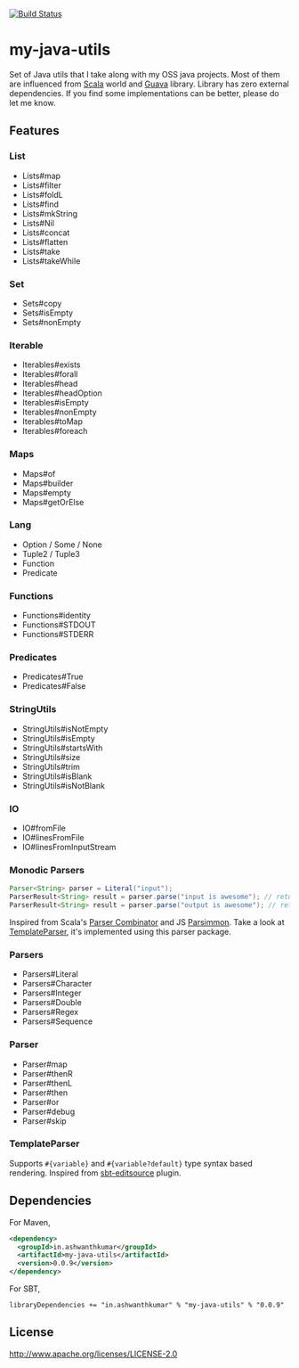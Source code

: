 [![Build Status](https://snap-ci.com/ashwanthkumar/my-java-utils/branch/master/build_image)](https://snap-ci.com/ashwanthkumar/my-java-utils/branch/master)

# my-java-utils
Set of Java utils that I take along with my OSS java projects. Most of them are influenced from [Scala](http://scala-lang.org/) world and [Guava](https://github.com/google/guava) library. Library has zero external dependencies. If you find some implementations can be better, please do let me know.

## Features
### List
- Lists#map
- Lists#filter
- Lists#foldL
- Lists#find
- Lists#mkString
- Lists#Nil
- Lists#concat
- Lists#flatten
- Lists#take
- Lists#takeWhile

### Set
- Sets#copy
- Sets#isEmpty
- Sets#nonEmpty

### Iterable
- Iterables#exists
- Iterables#forall
- Iterables#head
- Iterables#headOption
- Iterables#isEmpty
- Iterables#nonEmpty
- Iterables#toMap
- Iterables#foreach

### Maps
- Maps#of
- Maps#builder
- Maps#empty
- Maps#getOrElse

### Lang
- Option / Some / None
- Tuple2 / Tuple3
- Function
- Predicate

### Functions
- Functions#identity
- Functions#STDOUT
- Functions#STDERR

### Predicates
- Predicates#True
- Predicates#False

### StringUtils
- StringUtils#isNotEmpty
- StringUtils#isEmpty
- StringUtils#startsWith
- StringUtils#size
- StringUtils#trim
- StringUtils#isBlank
- StringUtils#isNotBlank

### IO
- IO#fromFile
- IO#linesFromFile
- IO#linesFromInputStream

### Monodic Parsers
```java
Parser<String> parser = Literal("input");
ParserResult<String> result = parser.parse("input is awesome"); // returns Success<String>
ParserResult<String> result = parser.parse("output is awesome"); // returns Failure<String>
```

Inspired from Scala's [Parser Combinator](https://github.com/scala/scala-parser-combinators) and JS [Parsimmon](https://github.com/jneen/parsimmon).
Take a look at [TemplateParser](https://github.com/ashwanthkumar/my-java-utils/blob/master/src/main/java/in/ashwanthkumar/utils/template/TemplateParser.java), it's implemented using this parser package.

### Parsers
- Parsers#Literal
- Parsers#Character
- Parsers#Integer
- Parsers#Double
- Parsers#Regex
- Parsers#Sequence

### Parser
- Parser#map
- Parser#thenR
- Parser#thenL
- Parser#then
- Parser#or
- Parser#debug
- Parser#skip

### TemplateParser
Supports `#{variable}` and `#{variable?default}` type syntax based rendering. Inspired from [sbt-editsource](http://software.clapper.org/sbt-editsource/#variables) plugin.

## Dependencies

For Maven,
```xml
<dependency>
  <groupId>in.ashwanthkumar</groupId>
  <artifactId>my-java-utils</artifactId>
  <version>0.0.9</version>
</dependency>
```

For SBT,
```
libraryDependencies += "in.ashwanthkumar" % "my-java-utils" % "0.0.9"
```

## License
http://www.apache.org/licenses/LICENSE-2.0
